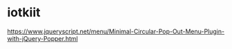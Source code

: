 # iotkiit

https://www.jqueryscript.net/menu/Minimal-Circular-Pop-Out-Menu-Plugin-with-jQuery-Popper.html
